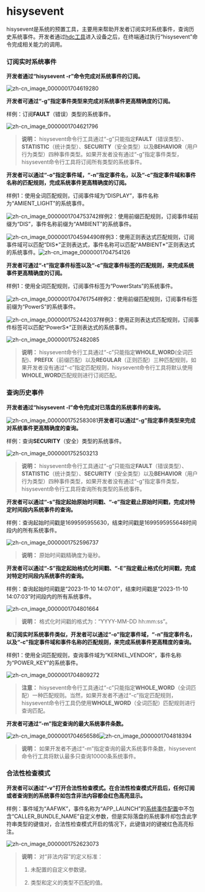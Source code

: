 # hisysevent


hisysevent是系统的预置工具，主要用来帮助开发者订阅实时系统事件，查询历史系统事件。开发者通过[hdc工具](hdc.md)进入设备之后，在终端通过执行“hisysevent”命令完成相关能力的调用。


### 订阅实时系统事件

**开发者通过“hisysevent -r”命令完成对系统事件的订阅。**

![zh-cn_image_0000001704619280](figures/zh-cn_image_0000001704619280.png)

**开发者可通过“-g”指定事件类型来完成对系统事件更高精确度的订阅。**

样例：订阅**FAULT**（错误）类型的系统事件。

![zh-cn_image_0000001704621796](figures/zh-cn_image_0000001704621796.png)

> **说明：**
> hisysevent命令行工具通过“-g”只能指定**FAULT**（错误类型）、**STATISTIC**（统计类型）、**SECURITY**（安全类型）以及**BEHAVIOR**（用户行为类型）四种事件类型。如果开发者没有通过“-g”指定事件类型，hisysevent命令行工具将订阅所有类型的系统事件。

**开发者可以通过“-o”指定事件域，“-n”指定事件名，以及“-c”指定事件域和事件名称的匹配规则，完成系统事件更高精确度的订阅。**

样例1：使用全词匹配规则，订阅事件域为“DISPLAY”，事件名称为“AMIENT_LIGHT”的系统事件。

![zh-cn_image_0000001704753742](figures/zh-cn_image_0000001704753742.png)样例2：使用前缀匹配规则，订阅事件域前缀为“DIS”，事件名称前缀为“AMBIENT”的系统事件。

![zh-cn_image_0000001704594490](figures/zh-cn_image_0000001704594490.png)样例3：使用正则表达式匹配规则，订阅事件域可以匹配“DIS\*”正则表达式，事件名称可以匹配“AMBIENT\*”正则表达式的系统事件。![zh-cn_image_0000001704754126](figures/zh-cn_image_0000001704754126.png)

**开发者可通过“-t”指定事件标签以及“-c”指定事件标签的匹配规则，来完成系统事件更高精确度的订阅。**

样例1：使用全词匹配规则，订阅事件标签为“PowerStats”的系统事件。

![zh-cn_image_0000001704761754](figures/zh-cn_image_0000001704761754.png)样例2：使用前缀匹配规则，订阅事件标签前缀为“PowerS”的系统事件。

![zh-cn_image_0000001752442037](figures/zh-cn_image_0000001752442037.png)样例3：使用正则表达式匹配规则，订阅事件标签可以匹配“PowerS\*”正则表达式的系统事件。

![zh-cn_image_0000001752482085](figures/zh-cn_image_0000001752482085.png)

> **说明：**
> hisysevent命令行工具通过“-c”只能指定**WHOLE_WORD**(全词匹配)、**PREFIX**（前缀匹配）以及**REGULAR**（正则匹配）三种匹配规则，如果开发者没有通过“-c”指定匹配规则，hisysevent命令行工具将默认使用**WHOLE_WORD**匹配规则进行订阅匹配。


### 查询历史事件

**开发者通过“hisysevent -l”命令完成对已落盘的系统事件的查询。**

![zh-cn_image_0000001752583081](figures/zh-cn_image_0000001752583081.png)**开发者可以通过“-g”指定事件类型来完成对系统事件更高精确度的查询。**

样例：查询**SECURITY**（安全）类型的系统事件。

![zh-cn_image_0000001752503213](figures/zh-cn_image_0000001752503213.png)

> **说明：**
> hisysevent命令行工具通过“-g”只能指定**FAULT**（错误类型）、**STATISTIC**（统计类型）、**SECURITY**（安全类型）以及**BEHAVIOR**（用户行为类型）四种事件类型，如果开发者没有通过“-g”指定事件类型，hisysevent命令行工具将查询所有类型的系统事件。



**开发者可以通过“-s”指定起始原始时间戳、“-e”指定截止原始时间戳，完成对特定时间段内系统事件的查询。**


样例：查询起始时间戳是1699595955630，结束时间戳是1699595955648时间段内的所有系统事件。


![zh-cn_image_0000001752596737](figures/zh-cn_image_0000001752596737.png)


> **说明：**
> 原始时间戳精确度为毫秒。


**开发者可以通过“-S”指定起始格式化时间戳、“-E”指定截止格式化时间戳，完成对特定时间段内系统事件的查询。**


样例：查询起始时间戳是“2023-11-10 14:07:01”，结束时间戳是“2023-11-10 14:07:03”时间段内的所有系统事件。


![zh-cn_image_0000001704801664](figures/zh-cn_image_0000001704801664.png)


> **说明：**
> 格式化时间戳的格式为：“YYYY-MM-DD hh:mm:ss”。


**和订阅实时系统事件类似，开发者可以通过“-o”指定事件域，“-n”指定事件名，以及“-c”指定事件域和事件名称的匹配规则，来完成系统事件更高精度的查询。**


样例1：使用全词匹配规则，查询事件域为“KERNEL_VENDOR”，事件名称为“POWER_KEY”的系统事件。


![zh-cn_image_0000001704809272](figures/zh-cn_image_0000001704809272.png)


> **注意：**
> hisysevent命令行工具通过“-c”只能指定**WHOLE_WORD**（全词匹配）一种匹配规则。当然，如果开发者不通过“-c”指定匹配规则，hisysevent命令行工具仍使用**WHOLE_WORD**（全词匹配）匹配规则进行查询匹配。


**开发者可通过“-m”指定查询的最大系统事件条数。**


![zh-cn_image_0000001704656586](figures/zh-cn_image_0000001704656586.png)![zh-cn_image_0000001704818394](figures/zh-cn_image_0000001704818394.png)


> **说明：**
> 如果开发者不通过“-m”指定查询的最大系统事件条数，hisysevent命令行工具将默认最多只查询10000条系统事件。


### 合法性检查模式

**开发者可以通过“-v”打开合法性检查模式。在合法性检查模式开启后，任何订阅或者查询到的系统事件如包含非法内容都会红色高亮显示。**

样例：事件域为“AAFWK”，事件名称为“APP_LAUNCH”的[系统事件配置](https://gitee.com/openharmony/docs/blob/master/zh-cn/device-dev/subsystems/subsys-dfx-hisysevent-logging-config.md)中不包含“CALLER_BUNDLE_NAME”自定义参数，但是实际落盘的系统事件却包含此字符串类型的键值对，合法性检查模式开启的情况下，此键值对的键被红色高亮标注。

![zh-cn_image_0000001752623073](figures/zh-cn_image_0000001752623073.png)

> **说明：**
> 对“非法内容”的定义标准：
> 
> 1. 未配置的自定义参数键。
> 
> 2. 类型和定义的类型不匹配的值。
